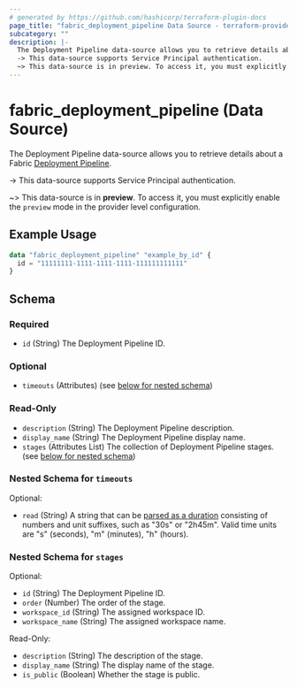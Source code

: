 ```yaml
---
# generated by https://github.com/hashicorp/terraform-plugin-docs
page_title: "fabric_deployment_pipeline Data Source - terraform-provider-fabric"
subcategory: ""
description: |-
  The Deployment Pipeline data-source allows you to retrieve details about a Fabric Deployment Pipeline https://learn.microsoft.com/fabric/cicd/deployment-pipelines/intro-to-deployment-pipelines.
  -> This data-source supports Service Principal authentication.
  ~> This data-source is in preview. To access it, you must explicitly enable the preview mode in the provider level configuration.
---
```


# fabric_deployment_pipeline (Data Source)

The Deployment Pipeline data-source allows you to retrieve details about a Fabric [Deployment Pipeline](https://learn.microsoft.com/fabric/cicd/deployment-pipelines/intro-to-deployment-pipelines).

-> This data-source supports Service Principal authentication.

~> This data-source is in **preview**. To access it, you must explicitly enable the `preview` mode in the provider level configuration.

## Example Usage

```terraform
data "fabric_deployment_pipeline" "example_by_id" {
  id = "11111111-1111-1111-1111-111111111111"
}
```

<!-- schema generated by tfplugindocs -->
## Schema

### Required

- `id` (String) The Deployment Pipeline ID.

### Optional

- `timeouts` (Attributes) (see [below for nested schema](#nestedatt--timeouts))

### Read-Only

- `description` (String) The Deployment Pipeline description.
- `display_name` (String) The Deployment Pipeline display name.
- `stages` (Attributes List) The collection of Deployment Pipeline stages. (see [below for nested schema](#nestedatt--stages))

<a id="nestedatt--timeouts"></a>

### Nested Schema for `timeouts`

Optional:

- `read` (String) A string that can be [parsed as a duration](https://pkg.go.dev/time#ParseDuration) consisting of numbers and unit suffixes, such as "30s" or "2h45m". Valid time units are "s" (seconds), "m" (minutes), "h" (hours).

<a id="nestedatt--stages"></a>

### Nested Schema for `stages`

Optional:

- `id` (String) The Deployment Pipeline ID.
- `order` (Number) The order of the stage.
- `workspace_id` (String) The assigned workspace ID.
- `workspace_name` (String) The assigned workspace name.

Read-Only:

- `description` (String) The description of the stage.
- `display_name` (String) The display name of the stage.
- `is_public` (Boolean) Whether the stage is public.

